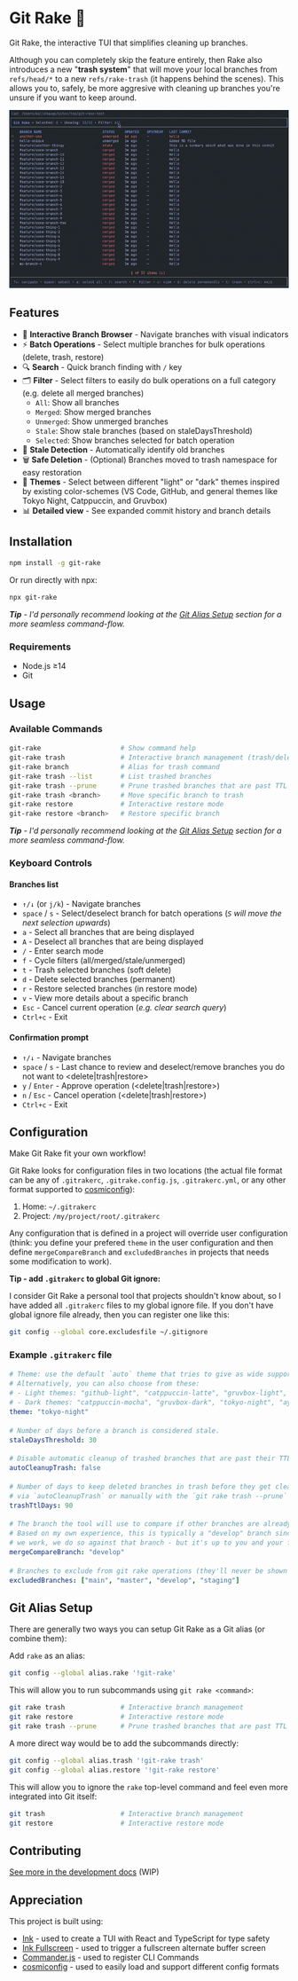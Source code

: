 # Git Rake 🍂

Git Rake, the interactive TUI that simplifies cleaning up branches.

Although you can completely skip the feature entirely, then Rake also introduces a new "**trash system**" that will move your local branches from `refs/head/*` to a new `refs/rake-trash` (it happens behind the scenes). This allows you to, safely, be more aggresive with cleaning up branches you're unsure if you want to keep around.

![Demo of Git Rake](https://raw.githubusercontent.com/kallehauge/git-rake/main/docs/assets/demo.gif)

## Features

- 🎯 **Interactive Branch Browser** - Navigate branches with visual indicators
- ⚡ **Batch Operations** - Select multiple branches for bulk operations (delete, trash, restore)
- 🔍 **Search** - Quick branch finding with `/` key
- 🗂️ **Filter** - Select filters to easily do bulk operations on a full category (e.g. delete all merged branches)
  - `All`: Show all branches
  - `Merged`: Show merged branches
  - `Unmerged`: Show unmerged branches
  - `Stale`: Show stale branches (based on staleDaysThreshold)
  - `Selected`: Show branches selected for batch operation
- 📅 **Stale Detection** - Automatically identify old branches
- 🗑️ **Safe Deletion** - (Optional) Branches moved to trash namespace for easy restoration
- 🎨 **Themes** - Select between different "light" or "dark" themes inspired by existing color-schemes (VS Code, GitHub, and general themes like Tokyo Night, Catppuccin, and Gruvbox)
- 📊 **Detailed view** - See expanded commit history and branch details

## Installation

```bash
npm install -g git-rake
```

Or run directly with npx:
```bash
npx git-rake
```

_**Tip** - I'd personally recommend looking at the [Git Alias Setup](https://github.com/kallehauge/git-rake?tab=readme-ov-file#git-alias-setup) section for a more seamless command-flow._

### Requirements

- Node.js ≥14
- Git

## Usage

### Available Commands

```bash
git-rake                    # Show command help
git-rake trash              # Interactive branch management (trash/delete)
git-rake branch             # Alias for trash command
git-rake trash --list       # List trashed branches
git-rake trash --prune      # Prune trashed branches that are past TTL
git-rake trash <branch>     # Move specific branch to trash
git-rake restore            # Interactive restore mode
git-rake restore <branch>   # Restore specific branch
```

_**Tip** - I'd personally recommend looking at the [Git Alias Setup](https://github.com/kallehauge/git-rake?tab=readme-ov-file#git-alias-setup) section for a more seamless command-flow._

### Keyboard Controls

#### Branches list

- `↑/↓` (or `j/k`) - Navigate branches
- `space` / `s` - Select/deselect branch for batch operations (_`S` will move the next selection upwards_)
- `a` - Select all branches that are being displayed
- `A` - Deselect all branches that are being displayed
- `/` - Enter search mode
- `f` - Cycle filters (all/merged/stale/unmerged)
- `t` - Trash selected branches (soft delete)
- `d` - Delete selected branches (permanent)
- `r` - Restore selected branches (in restore mode)
- `v` - View more details about a specific branch
- `Esc` - Cancel current operation (_e.g. clear search query_)
- `Ctrl+c` - Exit

#### Confirmation prompt

- `↑/↓` - Navigate branches
- `space` / `s` - Last chance to review and deselect/remove branches you do not want to <delete|trash|restore>
- `y` / `Enter` - Approve operation (<delete|trash|restore>)
- `n` / `Esc` - Cancel operation (<delete|trash|restore>)
- `Ctrl+c` - Exit

## Configuration

Make Git Rake fit your own workflow!

Git Rake looks for configuration files in two locations (the actual file format can be any of `.gitrakerc`, `.gitrake.config.js`, `.gitrakerc.yml`, or any other format supported to [cosmiconfig](https://github.com/cosmiconfig/cosmiconfig)):

1. Home: `~/.gitrakerc`
2. Project: `/my/project/root/.gitrakerc`

Any configuration that is defined in a project will override user configuration (think: you define your prefered `theme` in the user configuration and then define `mergeCompareBranch` and `excludedBranches` in projects that needs some modification to work).

**Tip - add `.gitrakerc` to global Git ignore:**

I consider Git Rake a personal tool that projects shouldn't know about, so I have added all `.gitrakerc` files to my global ignore file.
If you don't have global ignore file already, then you can register one like this:

```bash
git config --global core.excludesfile ~/.gitignore
```

### Example `.gitrakerc` file

```yaml
# Theme: use the default `auto` theme that tries to give as wide support as possible based on your terminal's own colors.
# Alternatively, you can also choose from these:
# - Light themes: "github-light", "catppuccin-latte", "gruvbox-light", "tokyo-night-day", "vscode-light"
# - Dark themes: "catppuccin-mocha", "gruvbox-dark", "tokyo-night", "ayu", "dracula", "vscode-dark"
theme: "tokyo-night"

# Number of days before a branch is considered stale.
staleDaysThreshold: 30

# Disable automatic cleanup of trashed branches that are past their TTL.
autoCleanupTrash: false

# Number of days to keep deleted branches in trash before they get cleaned up
# via `autoCleanupTrash` or manually with the `git rake trash --prune` command.
trashTtlDays: 90

# The branch the tool will use to compare if other branches are already merged.
# Based on my own experience, this is typically a "develop" branch since, when
# we work, we do so against that branch - but it's up to you and your flow!
mergeCompareBranch: "develop"

# Branches to exclude from git rake operations (they'll never be shown or selectable).
excludedBranches: ["main", "master", "develop", "staging"]
```

## Git Alias Setup

There are generally two ways you can setup Git Rake as a Git alias (or combine them):

Add `rake` as an alias:

```bash
git config --global alias.rake '!git-rake'
```

This will allow you to run subcommands using `git rake <command>`:

```bash
git rake trash              # Interactive branch management
git rake restore            # Interactive restore mode
git rake trash --prune      # Prune trashed branches that are past TTL
```

A more direct way would be to add the subcommands directly:

```bash
git config --global alias.trash '!git-rake trash'
git config --global alias.restore '!git-rake restore'
```

This will allow you to ignore the `rake` top-level command and feel even more integrated into Git itself:

```bash
git trash                   # Interactive branch management
git restore                 # Interactive restore mode
```

## Contributing

[See more in the development docs](https://github.com/kallehauge/git-rake/blob/main/docs/development.md) (WIP)

## Appreciation

This project is built using:

* [Ink](https://github.com/vadimdemedes/ink) - used to create a TUI with React and TypeScript for type safety
* [Ink Fullscreen](https://github.com/DaniGuardiola/fullscreen-ink) - used to trigger a fullscreen alternate buffer screen
* [Commander.js](https://github.com/tj/commander.js) - used to register CLI Commands
* [cosmiconfig](https://github.com/cosmiconfig/cosmiconfig) - used to easily load and support different config formats
